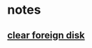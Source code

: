 # notes

## **[clear foreign disk](<https://www.dell.com/support/contents/en-ai/videos/videoplayer/how-to-configure-clearing-foreign-using-virtual-disk-management-menu/6079792570001>)**
